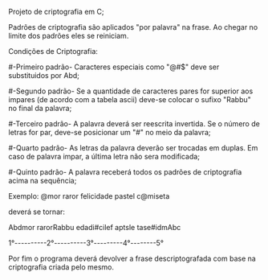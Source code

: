 Projeto de criptografia em C;

Padrões de criptografia são aplicados "por palavra" na frase. Ao chegar no limite dos padrões eles se reiniciam.

Condições de Criptografia: 

#-Primeiro padrão- Caracteres especiais como "@#$" deve ser substituidos por Abd;

#-Segundo padrão- Se a quantidade de caracteres pares for superior aos impares (de acordo com a tabela ascii) deve-se colocar o sufixo "Rabbu" no final da palavra;

#-Terceiro padrão- A palavra deverá ser reescrita invertida. Se o número de letras for par, deve-se posicionar um "#" no meio da palavra;

#-Quarto padrão- As letras da palavra deverão ser trocadas em duplas. Em caso de palavra impar, a última letra não sera modificada; 

#-Quinto padrão- A palavra receberá todos os padrões de criptografia acima na sequência;

Exemplo: @mor raror felicidade pastel c@miseta

deverá se tornar: 

Abdmor rarorRabbu edadi#cilef aptsle tase#idmAbc

1°----------2°----------3°---------4°--------5°

Por fim o programa deverá devolver a frase descriptografada com base na criptografia criada pelo mesmo.

